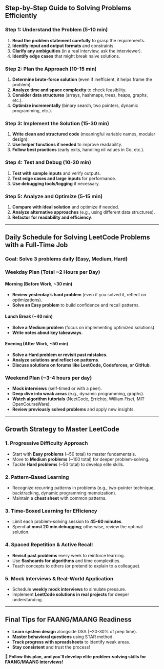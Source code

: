 ## Step-by-Step Guide to Solving Problems Efficiently

### Step 1: Understand the Problem (5-10 min)
1. **Read the problem statement carefully** to grasp the requirements.
2. **Identify input and output formats** and constraints.
3. **Clarify any ambiguities** (in a real interview, ask the interviewer).
4. **Identify edge cases** that might break naive solutions.

### Step 2: Plan the Approach (10-15 min)
1. **Determine brute-force solution** (even if inefficient, it helps frame the problem).
2. **Analyze time and space complexity** to check feasibility.
3. **Consider data structures** (arrays, hashmaps, trees, heaps, graphs, etc.).
4. **Optimize incrementally** (binary search, two pointers, dynamic programming, etc.).

### Step 3: Implement the Solution (15-30 min)
1. **Write clean and structured code** (meaningful variable names, modular design).
2. **Use helper functions if needed** to improve readability.
3. **Follow best practices** (early exits, handling nil values in Go, etc.).

### Step 4: Test and Debug (10-20 min)
1. **Test with sample inputs** and verify outputs.
2. **Test edge cases and large inputs** for performance.
3. **Use debugging tools/logging** if necessary.

### Step 5: Analyze and Optimize (5-15 min)
1. **Compare with ideal solution** and optimize if needed.
2. **Analyze alternative approaches** (e.g., using different data structures).
3. **Refactor for readability and efficiency**.

---

## Daily Schedule for Solving LeetCode Problems with a Full-Time Job

### Goal: Solve 3 problems daily (Easy, Medium, Hard)

### Weekday Plan (Total ~2 Hours per Day)

#### Morning (Before Work, ~30 min)
- **Review yesterday’s hard problem** (even if you solved it, reflect on optimizations).
- **Solve an Easy problem** to build confidence and recall patterns.

#### Lunch Break (~40 min)
- **Solve a Medium problem** (focus on implementing optimized solutions).
- **Write notes about key takeaways**.

#### Evening (After Work, ~50 min)
- **Solve a Hard problem or revisit past mistakes**.
- **Analyze solutions and reflect on patterns**.
- **Discuss solutions on forums like LeetCode, Codeforces, or GitHub**.

### Weekend Plan (~3-4 hours per day)
- **Mock interviews** (self-timed or with a peer).
- **Deep dive into weak areas** (e.g., dynamic programming, graphs).
- **Watch algorithm tutorials** (NeetCode, Errichto, William Fiset, MIT OpenCourseWare).
- **Review previously solved problems** and apply new insights.

---

## Growth Strategy to Master LeetCode

### 1. **Progressive Difficulty Approach**
- Start with **Easy problems** (~50 total) to master fundamentals.
- Move to **Medium problems** (~100 total) for deeper problem-solving.
- Tackle **Hard problems** (~50 total) to develop elite skills.

### 2. **Pattern-Based Learning**
- Recognize recurring patterns in problems (e.g., two-pointer technique, backtracking, dynamic programming memoization).
- Maintain a **cheat sheet** with common patterns.

### 3. **Time-Boxed Learning for Efficiency**
- Limit each problem-solving session to **45-60 minutes**.
- Spend **at most 20 min debugging**; otherwise, review the optimal solution.

### 4. **Spaced Repetition & Active Recall**
- **Revisit past problems** every week to reinforce learning.
- Use **flashcards for algorithms** and time complexities.
- Teach concepts to others (or pretend to explain to a colleague).

### 5. **Mock Interviews & Real-World Application**
- Schedule **weekly mock interviews** to simulate pressure.
- Implement **LeetCode solutions in real projects** for deeper understanding.

---

## Final Tips for FAANG/MAANG Readiness
- **Learn system design** alongside DSA (~20-30% of prep time).
- **Master behavioral questions** using STAR method.
- **Track progress with spreadsheets** to identify weak areas.
- **Stay consistent** and trust the process!

🚀 **Follow this plan, and you'll develop elite problem-solving skills for FAANG/MAANG interviews!**

